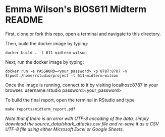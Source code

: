# Emma Wilson's BIOS611 Midterm README



First, clone or fork this repo, open a terminal and navigate to this directory. 

Then, build the docker image by typing:
```
docker build . -t 611-midterm-wilson
```

Next, run the docker image by typing:

```
docker run -e PASSWORD=<your_password> -p 8787:8787 -v $(pwd):/home/rstudio/project -t 611-midterm-wilson
```

Once the image is running, connect to it by visiting
localhost:8787 in your browser. 
username:rstudio password:<your_password>

To build the final report, open the terminal in RStudio and type

```
make reports/midterm_report.pdf
```

*Note that if there is an error with UTF-8 encoding of the data, simply download the source_data/shark_attacks.csv file and re-save it as a CSV UTF-8 file using either Microsoft Excel or Google Sheets.*
